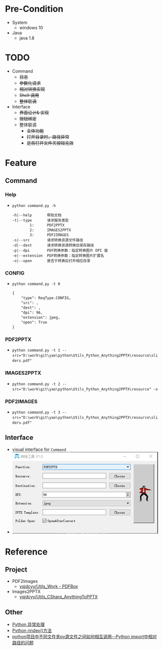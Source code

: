 # Pre-Condition
- System
    - windows 10
- Java
    - java 1.8

# TODO
- Command
    - ~~日志~~
    - ~~参数化请求~~
    - ~~相对转换实现~~
    - ~~Shell 调用~~
    - ~~整体联调~~
- Interface
    - ~~界面设计& 实现~~
    - ~~按钮绑定~~
    - 整体联调
        - ~~主体功能~~
        - ~~打开目录时，路径异常~~
        - ~~是否打开文件夹按钮无效~~

# Feature
## Command
### Help
- `python command.py -h`
    ```
    -h|--help       帮助文档
    -t|--type       请求服务类型                
            1:      PDF2PPTX
            2:      IMAGES2PPTX                
            3:      PDF2IMAGES
    -s|--src        请求转换资源文件路径        
    -d|--dest       请求转换资源转换后保存路径
    -p|--dpi        PDF转换参数：指定转换图片 DPI 值        
    -e|--extension  PDF转换参数：指定转换图片扩展名        
    -o|--open       是否于转换后打开相应目录
    ```

### CONFIG
- `python command.py -t 0`
    ```
    {
        "type": ReqType.CONFIG,
        "src": ,
        "dest": ,
        "dpi": 96,
        "extension": jpeg,
        "open": True
    }
    ```

### PDF2PPTX
- `python command.py -t 1 --src="D:\work\git\yao\python\Utils_Python_Anything2PPTX\resource\sliders.pdf"`

### IMAGES2PPTX
- `python command.py -t 2 --src="D:\work\git\yao\python\Utils_Python_Anything2PPTX\resource" -o`

### PDF2IMAGES
- `python command.py -t 3 --src="D:\work\git\yao\python\Utils_Python_Anything2PPTX\resource\sliders.pdf"`

## Interface
- visual interface for `Command`
- ![homepage](/resource/homepage.png)


# Reference
## Project
- PDF2Images
    - [yqjdcyy/Utils_Work - PDFBox](https://github.com/yqjdcyy/Utils_Work/tree/master/Convetor/PDF/PDFBox)
- Images2PPTX
    - [yqjdcyy/Utils_CSharp_AnythingToPPTX](https://github.com/yqjdcyy/Utils_CSharp_AnythingToPPTX)

## Other
- [Python 异常处理](http://www.runoob.com/python/python-exceptions.html)    
- [Python rindex()方法](http://www.runoob.com/python/att-string-rindex.html)    
- [python项目中不同文件夹py源文件之间如何相互调用--Python import中相对路径的问题](https://blog.csdn.net/helloxiaozhe/article/details/76578096)
